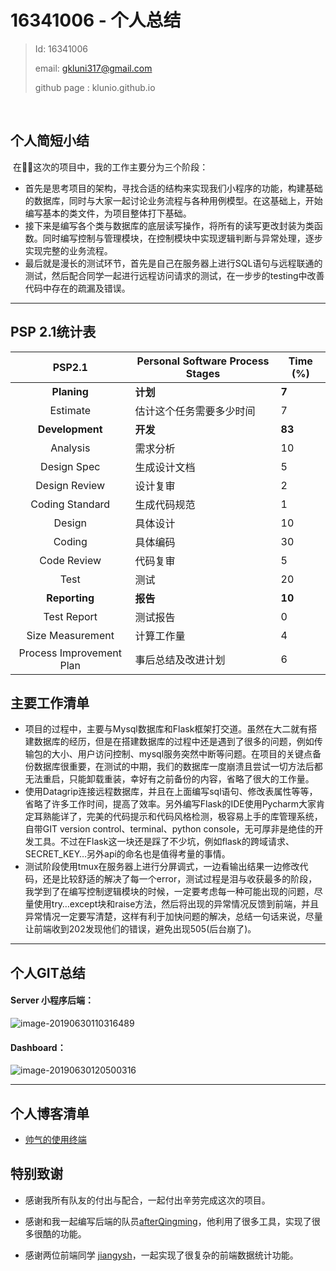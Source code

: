 # 16341006 - 个人总结

>Id: 16341006
>
>email: gkluni317@gmail.com
>
>github page : klunio.github.io

​	

## 个人简短小结

​	在这次的项目中，我的工作主要分为三个阶段：

- 首先是思考项目的架构，寻找合适的结构来实现我们小程序的功能，构建基础的数据库，同时与大家一起讨论业务流程与各种用例模型。在这基础上，开始编写基本的类文件，为项目整体打下基础。
- 接下来是编写各个类与数据库的底层读写操作，将所有的读写更改封装为类函数。同时编写控制与管理模块，在控制模块中实现逻辑判断与异常处理，逐步实现完整的业务流程。
- 最后就是漫长的测试环节，首先是自己在服务器上进行SQL语句与远程联通的测试，然后配合同学一起进行远程访问请求的测试，在一步步的testing中改善代码中存在的疏漏及错误。

****

## PSP 2.1统计表

|          PSP2.1          | Personal Software Process Stages | Time (%) |
| :----------------------: | -------------------------------- | -------- |
|       __Planing__        | __计划__                         | __7__    |
|         Estimate         | 估计这个任务需要多少时间         | 7        |
|     __Development__      | __开发__                         | __83__   |
|         Analysis         | 需求分析                         | 10       |
|       Design Spec        | 生成设计文档                     | 5        |
|      Design Review       | 设计复审                         | 2        |
|     Coding Standard      | 生成代码规范                     | 1        |
|          Design          | 具体设计                         | 10       |
|          Coding          | 具体编码                         | 30       |
|       Code Review        | 代码复审                         | 5        |
|           Test           | 测试                             | 20       |
|      __Reporting__       | __报告__                         | __10__   |
|       Test Report        | 测试报告                         | 0        |
|     Size Measurement     | 计算工作量                       | 4        |
| Process Improvement Plan | 事后总结及改进计划               | 6        |

## 主要工作清单

- 项目的过程中，主要与Mysql数据库和Flask框架打交道。虽然在大二就有搭建数据库的经历，但是在搭建数据库的过程中还是遇到了很多的问题，例如传输包的大小、用户访问控制、mysql服务突然中断等问题。在项目的关键点备份数据库很重要，在测试的中期，我们的数据库一度崩溃且尝试一切方法后都无法重启，只能卸载重装，幸好有之前备份的内容，省略了很大的工作量。
- 使用Datagrip连接远程数据库，并且在上面编写sql语句、修改表属性等等，省略了许多工作时间，提高了效率。另外编写Flask的IDE使用Pycharm大家肯定耳熟能详了，完美的代码提示和代码风格检测，极容易上手的库管理系统，自带GIT version control、terminal、python console，无可厚非是绝佳的开发工具。不过在Flask这一块还是踩了不少坑，例如flask的跨域请求、SECRET_KEY…另外api的命名也是值得考量的事情。
- 测试阶段使用tmux在服务器上进行分屏调式，一边看输出结果一边修改代码，还是比较舒适的解决了每一个error，测试过程是泪与收获最多的阶段，我学到了在编写控制逻辑模块的时候，一定要考虑每一种可能出现的问题，尽量使用try…except块和raise方法，然后将出现的异常情况反馈到前端，并且异常情况一定要写清楚，这样有利于加快问题的解决，总结一句话来说，尽量让前端收到202发现他们的错误，避免出现505(后台崩了)。

****

## 个人GIT总结

#### Server 小程序后端：

![image-20190630110316489](/Users/guyunquan/Dashboard/images/x5-16341006-server.png)

#### Dashboard：

![image-20190630120500316](/Users/guyunquan/Dashboard/images/x5-16341006-dashboard.png)

****

## 个人博客清单

- [帅气的使用终端](https://klunio.github.io/LeiEarn/Tmux/)

## 特别致谢

- 感谢我所有队友的付出与配合，一起付出辛劳完成这次的项目。

- 感谢和我一起编写后端的队员[afterQingming](https://github.com/afterQingming)，他利用了很多工具，实现了很多很酷的功能。

- 感谢两位前端同学 [jiangysh](https://github.com/534265373)，一起实现了很复杂的前端数据统计功能。

  

